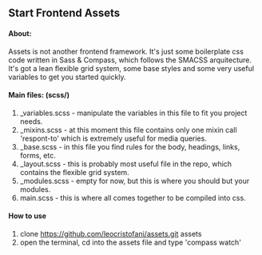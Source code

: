 ## Start Frontend Assets

#### About:

Assets is not another frontend framework. It's just some boilerplate css code written in Sass & Compass, which follows the SMACSS arquitecture. It's got a lean flexible grid system, some base styles and some very useful variables to get you started quickly.

#### Main files: (scss/)

1. _variables.scss - manipulate the variables in this file to fit you project needs.
2. _mixins.scss - at this moment this file contains only one mixin call 'respont-to' which is extremely useful for media queries.
3. _base.scss - in this file you find rules for the body, headings, links, forms, etc.
4. _layout.scss - this is probably most useful file in the repo, which contains the flexible grid system.
5. _modules.scss - empty for now, but this is where you should but your modules.
6. main.scss - this is where all comes together to be compiled into css.

#### How to use

1. clone https://github.com/leocristofani/assets.git assets
2. open the terminal, cd into the assets file and type 'compass watch'
